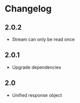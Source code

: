 Changelog
=========

2.0.2
-----
* Stream can only be read once

2.0.1
-----
* Upgrade dependencies

2.0
---
* Unified response object
